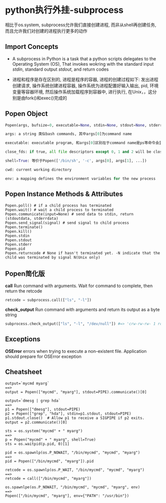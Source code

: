 <!--
.. title: python执行外挂-subprocess
.. slug: pythonzhi-xing-wai-gua-subprocess
.. date: 2021-09-19 13:28:14 UTC+08:00
.. tags: 
.. category: 
.. link: 
.. description: 
.. type: text
-->

# python执行外挂-subprocess

相比于os.system, subprocess允许我们直接创建进程, 而非从shell再创建任务, 而且允许我们对创建的进程执行更多的动作

## Import Concepts 
- A subprocess in Python is a task that a python scripts delegates to the Operating System (OS), That invokes wokring with the standard input *stdin*, standard output *stdout*, and return codes

- 进程和程序是存在区别的, 进程是程序的容器, 进程的创建过程如下: 发出进程创建请求, 操作系统创建进程容器, 操作系统为进程配置好输入输出, pid, 环境变量等容器环境, 然后操作系统加载程序到容器中, 进行执行, 在Unix，，这分别是由fork()和exec()完成的

## Popen Object
```python
Popen(args, bufsize=0, executable=None, stdin=None, stdout=None, stderr=None, preexec_fn=None, close_fds=False, shell=False, cwd=None, env=None, universal_newlines=False, startupinfo=None, creationflags=0)

args: a string 类似bash commands, 其中args[0]为command name

executable: executable program, 和args[0]区别在于command name是ps等命令会显示的display name, 而executble是真正的可执行程序

close_fds: if true, all file descriptors except 0, 1 and 2 will be closed before the child process is executed. 即子进程不会继承当前进程的file descriptors(除了0, 1, 2)

shell=True: 等价于Popen(['/bin/sh', '-c', args[0], args[1], ...])

cwd: current working directory

env: a mapping defines the environment variables for the new process

```

## Popen Instance Methods & Attributes
```
Popen.poll() # if a child process has terminated
Popen.wait() # wait a child process to terminated 
Popen.communicate(input=None) # send data to stdin, return (stdoutdata, stderrdata) 
Popen.send_signal(signal) # send signal to child process
Popen.terminate()
Popen.kill()
Popen.stdin
Popen.stdout
Popen.stderr
Popen.pid
Popen.returncode # None if hasn't terminated yet. -N indicate that the child was terminated by signal N(Unix only)
```


## Popen简化版

**call**
Run command with arguments. Wait for command to complete, then return the retcode

```python 
retcode = subprocess.call(["ls", "-l"])
```

**check_output**
Run command with arguments and return its output as a byte string 

```python
subprocess.check_output(["ls", "-l", "/dev/null"]) #=> 'crw-rw-rw- 1 root root ... '
```

## Exceptions

**OSError** errors when trying to execute a non-existent file. Application should prepare for OSError exception

## Cheatsheet

```
output=`mycmd myarg`
==>
output = Popen(["mycmd", "myarg"], stdout=PIPE).communicate()[0]
```

```
output=`dmesg | grep hda`
==>
p1 = Popen(["dmesg"], stdout=PIPE)
p2 = Popen(["grep", "hda"], stdin=p1.stdout, stdout=PIPE)
p1.stdout.close()  # Allow p1 to receive a SIGPIPE if p2 exits.
output = p2.communicate()[0]
```

```
sts = os.system("mycmd" + " myarg")
==>
p = Popen("mycmd" + " myarg", shell=True)
sts = os.waitpid(p.pid, 0)[1]
```

```
pid = os.spawnlp(os.P_NOWAIT, "/bin/mycmd", "mycmd", "myarg")
==>
pid = Popen(["/bin/mycmd", "myarg"]).pid
```

```
retcode = os.spawnlp(os.P_WAIT, "/bin/mycmd", "mycmd", "myarg")
==>
retcode = call(["/bin/mycmd", "myarg"])
```

```
os.spawnlpe(os.P_NOWAIT, "/bin/mycmd", "mycmd", "myarg", env)
==>
Popen(["/bin/mycmd", "myarg"], env={"PATH": "/usr/bin"})
```